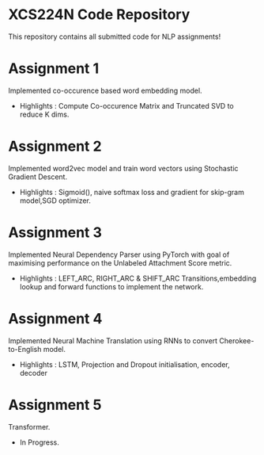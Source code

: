 # XCS224N Code Repository
This repository contains all submitted code for NLP assignments!

# Assignment 1
Implemented co-occurence based word embedding model.
- Highlights : Compute Co-occurence Matrix and Truncated SVD to reduce K dims.

# Assignment 2
Implemented word2vec model and train word vectors using Stochastic Gradient Descent.
- Highlights :  Sigmoid(), naive softmax loss and gradient for skip-gram model,SGD optimizer.

# Assignment 3
Implemented Neural Dependency Parser using PyTorch with goal of maximising performance on the Unlabeled Attachment Score metric.
- Highlights :  LEFT_ARC, RIGHT_ARC & SHIFT_ARC Transitions,embedding lookup and forward functions to implement the network.

# Assignment 4
Implemented Neural Machine Translation using RNNs to convert Cherokee-to-English model.
- Highlights :  LSTM, Projection and Dropout initialisation, encoder, decoder

# Assignment 5
Transformer.
- In Progress.


